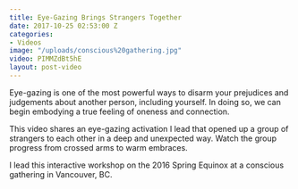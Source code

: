 ```yaml
---
title: Eye-Gazing Brings Strangers Together
date: 2017-10-25 02:53:00 Z
categories:
- Videos
image: "/uploads/conscious%20gathering.jpg"
video: PIMMZdBt5hE
layout: post-video
---
```


Eye-gazing is one of the most powerful ways to disarm your prejudices and judgements about another person, including yourself. In doing so, we can begin embodying a true feeling of oneness and connection.

This video shares an eye-gazing activation I lead that opened up a group of strangers to each other in a deep and unexpected way.  Watch the group progress from crossed arms to warm embraces. 

I lead this interactive workshop on the 2016 Spring Equinox at a conscious gathering in Vancouver, BC.
